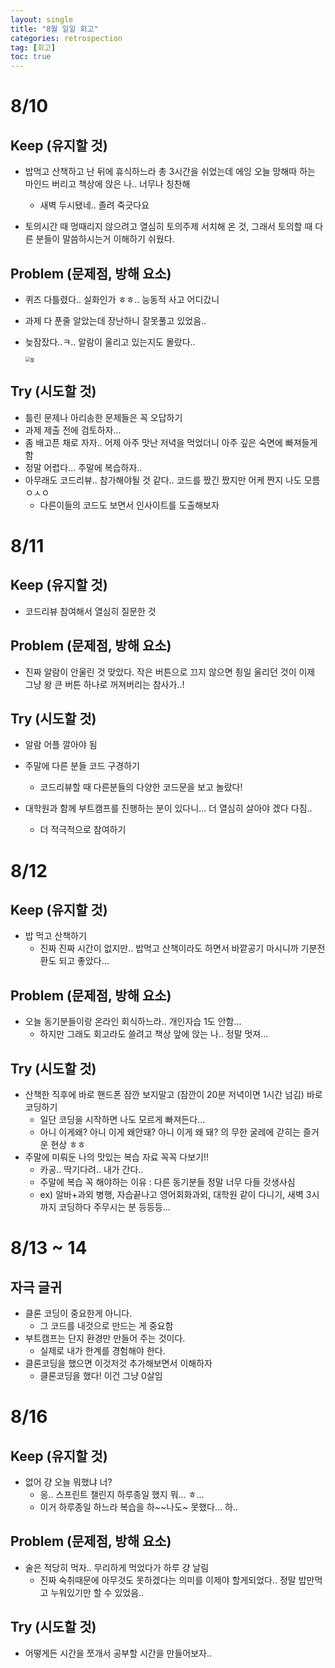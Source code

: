 ```yaml
---
layout: single
title: "8월 일일 회고"
categories: retrospection
tag: [회고]
toc: true
---
```






# 8/10

## Keep (유지할 것)

- 밥먹고 산책하고 난 뒤에 휴식하느라 총 3시간을 쉬었는데 에잉 오늘 망해따 하는 마인드 버리고 책상에 앉은 나.. 너무나 칭찬해
  - 새벽 두시됐네.. 졸려 죽긋다요

- 토의시간 때 멍때리지 않으려고 열심히 토의주제 서치해 온 것, 그래서 토의할 때 다른 분들이 말씀하시는거 이해하기 쉬웠다.



## Problem (문제점, 방해 요소)

- 퀴즈 다틀렸다.. 실화인가 ㅎㅎ.. 능동적 사고 어디갔니

- 과제 다 푼줄 알았는데 장난하니 잘못풀고 있었음..

- 늦잠잤다..ㅋ.. 알람이 울리고 있는지도 몰랐다..

  <img src="https://user-images.githubusercontent.com/97875918/183938538-1e6e1a45-59c9-46f2-bd48-56ac584b98b2.JPG" alt="짤" style="zoom:50%;" />



## Try (시도할 것)

- 틀린 문제나 아리송한 문제들은 꼭 오답하기
- 과제 제출 전에 검토하자...
- 좀 배고픈 채로 자자.. 어제 아주 맛난 저녁을 먹었더니 아주 깊은 숙면에 빠져들게 함
- 정말 어렵다... 주말에 복습하자..
- 아무래도 코드리뷰.. 참가해야될 것 같다.. 코드를 짰긴 짰지만 어케 짠지 나도 모름 ㅇㅅㅇ
  - 다른이들의 코드도 보면서 인사이트를 도출해보자





# 8/11

## Keep (유지할 것)

- 코드리뷰 참여해서 열심히 질문한 것



## Problem (문제점, 방해 요소)

- 진짜 알람이 안울린 것 맞았다. 작은 버튼으로 끄지 않으면 죙일 울리던 것이 이제 그냥 왕 큰 버튼 하나로 꺼져버리는 참사가..!



## Try (시도할 것)

- 알람 어플 깔아야 됨
- 주말에 다른 분들 코드 구경하기
  - 코드리뷰할 때 다른분들의 다양한 코드문을 보고 놀랐다!

- 대학원과 함께 부트캠프를 진행하는 분이 있다니... 더 열심히 살아야 겠다 다짐..
  - 더 적극적으로 참여하기





# 8/12

## Keep (유지할 것)

- 밥 먹고 산책하기
  - 진짜 진짜 시간이 없지만.. 밥먹고 산책이라도 하면서 바깥공기 마시니까 기분전환도 되고 좋았다...




## Problem (문제점, 방해 요소)

- 오늘 동기분들이랑 온라인 회식하느라.. 개인자습 1도 안함...
  - 하지만 그래도 회고라도 쓸려고 책상 앞에 앉는 나.. 정말 멋져...




## Try (시도할 것)

- 산책한 직후에 바로 핸드폰 잠깐 보지말고 (잠깐이 20분 저녁이면 1시간 넘김) 바로 코딩하기
  - 일단 코딩을 시작하면 나도 모르게 빠져든다...
  - 아니 이게왜? 아니 이게 왜안돼? 아니 이게 왜 돼? 의 무한 굴레에 갇히는 즐거운 현상 ㅎㅎ
- 주말에 미뤄둔 나의 맛있는 복습 자료 꼭꼭 다보기!!
  - 카공.. 딱기다려.. 내가 간다..
  - 주말에 복습 꼭 해야하는 이유 : 다른 동기분들 정말 너무 다들 갓생사심
  - ex) 알바+과외 병행, 자습끝나고 영어회화과외, 대학원 같이 다니기, 새벽 3시까지 코딩하다 주무시는 분 등등등...



# 8/13 ~ 14

## 자극 글귀

- 클론 코딩이 중요한게 아니다.
  - 그 코드를 내것으로 만드는 게 중요함
- 부트캠프는 단지 환경만 만들어 주는 것이다.
  - 실제로 내가 한계를 경험해야 한다.
- 클론코딩을 했으면 이것저것 추가해보면서 이해하자
  - 클론코딩을 했다! 이건 그냥 0살임





# 8/16

## Keep (유지할 것)

- 없어 걍 오늘 뭐했냐 너?
  - 응.. 스프린트 챌린지 하루종일 했지 뭐... ㅎ...
  - 이거 하루종일 하느라 복습을 하~~나도~ 못했다... 하..




## Problem (문제점, 방해 요소)

- 술은 적당히 먹자.. 무리하게 먹었다가 하루 걍 날림
  - 진짜 숙취때문에 아무것도 못하겠다는 의미를 이제야 할게되었다.. 정말 밥만먹고 누워있기만 할 수 있었음..




## Try (시도할 것)

- 어떻게든 시간을 쪼개서 공부할 시간을 만들어보자..
